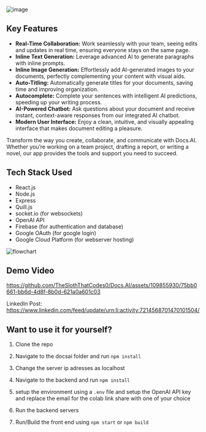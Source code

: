 ![image](https://github.com/TheSlothThatCodes0/Docs.AI/assets/109855930/fd149a5a-b1fb-46ce-8620-e05ab80d7f61)



## Key Features

- **Real-Time Collaboration:** Work seamlessly with your team, seeing edits and updates in real time, ensuring everyone stays on the same page.
- **Inline Text Generation:** Leverage advanced AI to generate paragraphs with inline prompts.
- **Inline Image Generation:** Effortlessly add AI-generated images to your documents, perfectly complementing your content with visual aids.
- **Auto-Titling:** Automatically generate titles for your documents, saving time and improving organization.
- **Autocomplete:** Complete your sentences with intelligent AI predictions, speeding up your writing process.
- **AI-Powered Chatbot:** Ask questions about your document and receive instant, context-aware responses from our integrated AI chatbot.
- **Modern User Interface:** Enjoy a clean, intuitive, and visually appealing interface that makes document editing a pleasure.

Transform the way you create, collaborate, and communicate with Docs.AI. Whether you’re working on a team project, drafting a report, or writing a novel, our app provides the tools and support you need to succeed.

## Tech Stack Used

- React.js
- Node.js
- Express
- Quill.js
- socket.io (for websockets)
- OpenAI API
- Firebase (for authentication and database)
- Google OAuth (for google login)
- Google Cloud Platform (for webserver hosting)

![flowchart](https://github.com/TheSlothThatCodes0/Docs.AI/assets/109855930/f2dc4089-5826-4267-bed5-6f82c0236f08)

## Demo Video


https://github.com/TheSlothThatCodes0/Docs.AI/assets/109855930/75bb0661-bb6d-4d8f-8b0d-621a0a601c03

LinkedIn Post: https://www.linkedin.com/feed/update/urn:li:activity:7214568701470101504/


## Want to use it for yourself?

1) Clone the repo

2) Navigate to the docsai folder and run ```npm install```
3) Change the server ip adresses as localhost
4) Navigate to the backend and run ```npm install```
4) setup the environment using a ```.env``` file and setup the OpenAI API key and replace the email for the colab link share with one of your choice

5) Run the backend servers 
7) Run/Build the front end using ```npm start``` or ```npm build```






